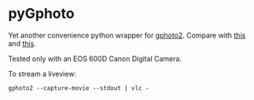 # pyGphoto

Yet another convenience python wrapper for [gphoto2](http://www.gphoto.org/). Compare with [this](https://github.com/jcarnu/pygphotoshot) and [this](https://github.com/Soreine/pygphoto).

Tested only with an EOS 600D Canon Digital Camera.

To stream a liveview:
```
gphoto2 --capture-movie --stdout | vlc -
```
